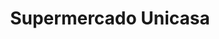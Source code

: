 ---
title: "Supermercado Unicasa"
url: /caracas/supermercado-unicasa-av-sanatorio-del-avila/
shop: Supermarkt
---